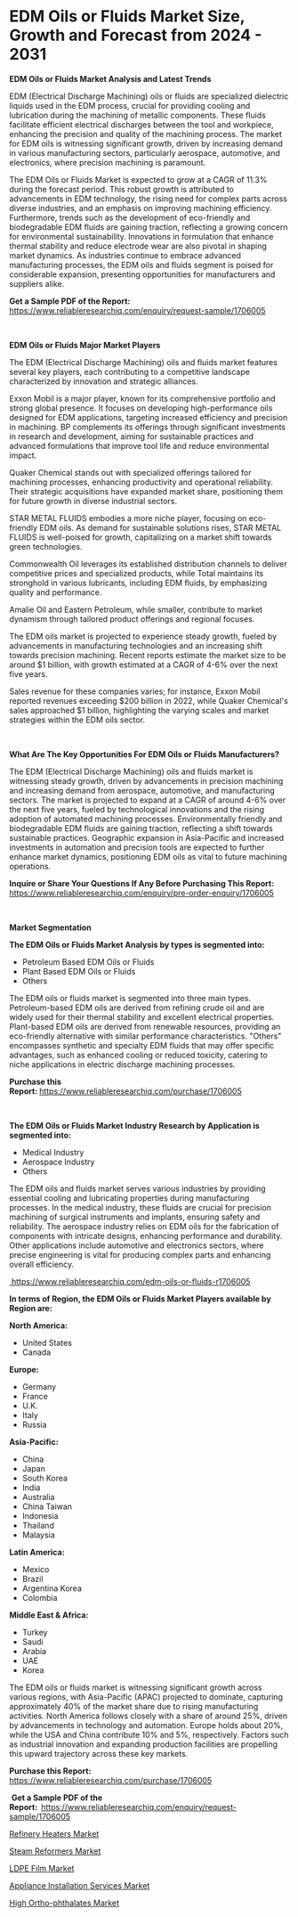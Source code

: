 <p><h1>EDM Oils or Fluids Market Size, Growth and Forecast from 2024 - 2031</h1></p><p><strong>EDM Oils or Fluids Market Analysis and Latest Trends</strong></p>
<p><p>EDM (Electrical Discharge Machining) oils or fluids are specialized dielectric liquids used in the EDM process, crucial for providing cooling and lubrication during the machining of metallic components. These fluids facilitate efficient electrical discharges between the tool and workpiece, enhancing the precision and quality of the machining process. The market for EDM oils is witnessing significant growth, driven by increasing demand in various manufacturing sectors, particularly aerospace, automotive, and electronics, where precision machining is paramount.</p><p>The EDM Oils or Fluids Market is expected to grow at a CAGR of 11.3% during the forecast period. This robust growth is attributed to advancements in EDM technology, the rising need for complex parts across diverse industries, and an emphasis on improving machining efficiency. Furthermore, trends such as the development of eco-friendly and biodegradable EDM fluids are gaining traction, reflecting a growing concern for environmental sustainability. Innovations in formulation that enhance thermal stability and reduce electrode wear are also pivotal in shaping market dynamics. As industries continue to embrace advanced manufacturing processes, the EDM oils and fluids segment is poised for considerable expansion, presenting opportunities for manufacturers and suppliers alike.</p></p>
<p><strong>Get a Sample PDF of the Report:&nbsp;</strong> <a href="https://www.reliableresearchiq.com/enquiry/request-sample/1706005?utm_campaign=1137&utm_medium=2&utm_source=Github&utm_content=ia&utm_term=21102024&utm_id=edm-oils-or-fluids">https://www.reliableresearchiq.com/enquiry/request-sample/1706005</a></p>
<p>&nbsp;</p>
<p><strong>EDM Oils or Fluids Major Market Players</strong></p>
<p><p>The EDM (Electrical Discharge Machining) oils and fluids market features several key players, each contributing to a competitive landscape characterized by innovation and strategic alliances. </p><p>Exxon Mobil is a major player, known for its comprehensive portfolio and strong global presence. It focuses on developing high-performance oils designed for EDM applications, targeting increased efficiency and precision in machining. BP complements its offerings through significant investments in research and development, aiming for sustainable practices and advanced formulations that improve tool life and reduce environmental impact.</p><p>Quaker Chemical stands out with specialized offerings tailored for machining processes, enhancing productivity and operational reliability. Their strategic acquisitions have expanded market share, positioning them for future growth in diverse industrial sectors.</p><p>STAR METAL FLUIDS embodies a more niche player, focusing on eco-friendly EDM oils. As demand for sustainable solutions rises, STAR METAL FLUIDS is well-poised for growth, capitalizing on a market shift towards green technologies.</p><p>Commonwealth Oil leverages its established distribution channels to deliver competitive prices and specialized products, while Total maintains its stronghold in various lubricants, including EDM fluids, by emphasizing quality and performance.</p><p>Amalie Oil and Eastern Petroleum, while smaller, contribute to market dynamism through tailored product offerings and regional focuses.</p><p>The EDM oils market is projected to experience steady growth, fueled by advancements in manufacturing technologies and an increasing shift towards precision machining. Recent reports estimate the market size to be around $1 billion, with growth estimated at a CAGR of 4-6% over the next five years.</p><p>Sales revenue for these companies varies; for instance, Exxon Mobil reported revenues exceeding $200 billion in 2022, while Quaker Chemical's sales approached $1 billion, highlighting the varying scales and market strategies within the EDM oils sector.</p></p>
<p>&nbsp;</p>
<p><strong>What Are The Key Opportunities For EDM Oils or Fluids Manufacturers?</strong></p>
<p><p>The EDM (Electrical Discharge Machining) oils and fluids market is witnessing steady growth, driven by advancements in precision machining and increasing demand from aerospace, automotive, and manufacturing sectors. The market is projected to expand at a CAGR of around 4-6% over the next five years, fueled by technological innovations and the rising adoption of automated machining processes. Environmentally friendly and biodegradable EDM fluids are gaining traction, reflecting a shift towards sustainable practices. Geographic expansion in Asia-Pacific and increased investments in automation and precision tools are expected to further enhance market dynamics, positioning EDM oils as vital to future machining operations.</p></p>
<p><strong>Inquire or Share Your Questions If Any Before Purchasing This Report:</strong> <a href="https://www.reliableresearchiq.com/enquiry/pre-order-enquiry/1706005?utm_campaign=1137&utm_medium=2&utm_source=Github&utm_content=ia&utm_term=21102024&utm_id=edm-oils-or-fluids">https://www.reliableresearchiq.com/enquiry/pre-order-enquiry/1706005</a></p>
<p>&nbsp;</p>
<p><strong>Market Segmentation</strong></p>
<p><strong>The EDM Oils or Fluids Market Analysis by types is segmented into:</strong></p>
<p><ul><li>Petroleum Based EDM Oils or Fluids</li><li>Plant Based EDM Oils or Fluids</li><li>Others</li></ul></p>
<p><p>The EDM oils or fluids market is segmented into three main types. Petroleum-based EDM oils are derived from refining crude oil and are widely used for their thermal stability and excellent electrical properties. Plant-based EDM oils are derived from renewable resources, providing an eco-friendly alternative with similar performance characteristics. "Others" encompasses synthetic and specialty EDM fluids that may offer specific advantages, such as enhanced cooling or reduced toxicity, catering to niche applications in electric discharge machining processes.</p></p>
<p><strong>Purchase this Report:&nbsp;</strong><a href="https://www.reliableresearchiq.com/purchase/1706005?utm_campaign=1137&utm_medium=2&utm_source=Github&utm_content=ia&utm_term=21102024&utm_id=edm-oils-or-fluids">https://www.reliableresearchiq.com/purchase/1706005</a></p>
<p>&nbsp;</p>
<p><strong>The EDM Oils or Fluids Market Industry Research by Application is segmented into:</strong></p>
<p><ul><li>Medical Industry</li><li>Aerospace Industry</li><li>Others</li></ul></p>
<p><p>The EDM oils and fluids market serves various industries by providing essential cooling and lubricating properties during manufacturing processes. In the medical industry, these fluids are crucial for precision machining of surgical instruments and implants, ensuring safety and reliability. The aerospace industry relies on EDM oils for the fabrication of components with intricate designs, enhancing performance and durability. Other applications include automotive and electronics sectors, where precise engineering is vital for producing complex parts and enhancing overall efficiency.</p></p>
<p><a href="https://www.reliableresearchiq.com/edm-oils-or-fluids-r1706005?utm_campaign=1137&utm_medium=2&utm_source=Github&utm_content=ia&utm_term=21102024&utm_id=edm-oils-or-fluids">&nbsp;https://www.reliableresearchiq.com/edm-oils-or-fluids-r1706005</a></p>
<p><strong>In terms of Region, the EDM Oils or Fluids Market Players available by Region are:</strong></p>
<p>
    <p> <strong> North America: </strong>
        <ul>
            <li>United States</li>
            <li>Canada</li>
        </ul>
        </p> 
    <p> <strong> Europe: </strong>
        <ul>
            <li>Germany</li>
            <li>France</li>
            <li>U.K.</li>
            <li>Italy</li>
            <li>Russia</li>
        </ul>
        </p> 
    <p> <strong> Asia-Pacific: </strong>
        <ul>
            <li>China</li>
            <li>Japan</li>
            <li>South Korea</li>
            <li>India</li>
            <li>Australia</li>
            <li>China Taiwan</li>
            <li>Indonesia</li>
            <li>Thailand</li>
            <li>Malaysia</li>
        </ul>
        </p> 
    <p> <strong> Latin America: </strong>
        <ul>
            <li>Mexico</li>
            <li>Brazil</li>
            <li>Argentina Korea</li>
            <li>Colombia</li>
        </ul>
        </p> 
    <p> <strong> Middle East & Africa: </strong>
        <ul>
            <li>Turkey</li>
            <li>Saudi</li>
            <li>Arabia</li>
            <li>UAE</li>
            <li>Korea</li>
        </ul>
    </p>
    </p>
<p><p>The EDM oils or fluids market is witnessing significant growth across various regions, with Asia-Pacific (APAC) projected to dominate, capturing approximately 40% of the market share due to rising manufacturing activities. North America follows closely with a share of around 25%, driven by advancements in technology and automation. Europe holds about 20%, while the USA and China contribute 10% and 5%, respectively. Factors such as industrial innovation and expanding production facilities are propelling this upward trajectory across these key markets.</p></p>
<p><strong>Purchase this Report: </strong><a href="https://www.reliableresearchiq.com/purchase/1706005?utm_campaign=1137&utm_medium=2&utm_source=Github&utm_content=ia&utm_term=21102024&utm_id=edm-oils-or-fluids">https://www.reliableresearchiq.com/purchase/1706005</a></p>
<p>&nbsp;<strong>Get a Sample PDF of the Report:&nbsp;&nbsp;</strong><a href="https://www.reliableresearchiq.com/enquiry/request-sample/1706005?utm_campaign=1137&utm_medium=2&utm_source=Github&utm_content=ia&utm_term=21102024&utm_id=edm-oils-or-fluids">https://www.reliableresearchiq.com/enquiry/request-sample/1706005</a></p>
<p><strong></strong></p>
<p><p><a href="https://issuu.com/reportprime-2/docs/refinery-heaters-market-size-2030.p_1adcbaf104db1d?utm_campaign=1137&utm_medium=2&utm_source=Github&utm_content=ia&utm_term=21102024&utm_id=edm-oils-or-fluids">Refinery Heaters Market</a></p><p><a href="https://issuu.com/reportprime-2/docs/steam-reformers-market-size-2030.pp_36b1fd7dcefc15?utm_campaign=1137&utm_medium=2&utm_source=Github&utm_content=ia&utm_term=21102024&utm_id=edm-oils-or-fluids">Steam Reformers Market</a></p><p><a href="https://github.com/kyleetroxilbu/Market-Research-Report-List-1/blob/main/ldpe-film-market.md?utm_campaign=1137&utm_medium=2&utm_source=Github&utm_content=ia&utm_term=21102024&utm_id=edm-oils-or-fluids">LDPE Film Market</a></p><p><a href="https://www.linkedin.com/pulse/appliance-installation-services-market-overview-global-trends-wi1mf?utm_campaign=1137&utm_medium=2&utm_source=Github&utm_content=ia&utm_term=21102024&utm_id=edm-oils-or-fluids">Appliance Installation Services Market</a></p><p><a href="https://github.com/chaschadedn/Market-Research-Report-List-1/blob/main/high-ortho-phthalates-market.md?utm_campaign=1137&utm_medium=2&utm_source=Github&utm_content=ia&utm_term=21102024&utm_id=edm-oils-or-fluids">High Ortho-phthalates Market</a></p></p>